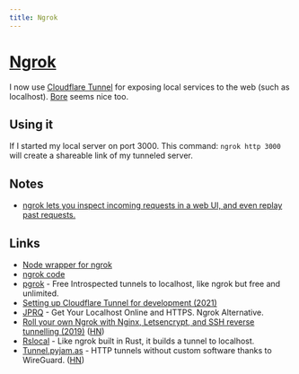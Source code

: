 ```yaml
---
title: Ngrok
---
```


# [Ngrok](https://ngrok.com/)

I now use [Cloudflare Tunnel](https://twitter.com/signalnerve/status/1449038210076655624) for exposing local services to the web (such as localhost). [Bore](https://github.com/ekzhang/bore) seems nice too.

## Using it

If I started my local server on port 3000. This command: `ngrok http 3000` will create a shareable link of my tunneled server.

## Notes

- [ngrok lets you inspect incoming requests in a web UI, and even replay past requests.](https://twitter.com/geoffreylitt/status/1379092674280579082)

## Links

- [Node wrapper for ngrok](https://github.com/bubenshchykov/ngrok)
- [ngrok code](https://github.com/inconshreveable/ngrok)
- [pgrok](https://github.com/jerson/pgrok) - Free Introspected tunnels to localhost, like ngrok but free and unlimited.
- [Setting up Cloudflare Tunnel for development (2021)](https://kirillplatonov.com/posts/setting-up-cloudflare-tunnel-for-development/)
- [JPRQ](https://github.com/azimjohn/jprq) - Get Your Localhost Online and HTTPS. Ngrok Alternative.
- [Roll your own Ngrok with Nginx, Letsencrypt, and SSH reverse tunnelling (2019)](https://jerrington.me/posts/2019-01-29-self-hosted-ngrok.html) ([HN](https://news.ycombinator.com/item?id=30891494))
- [Rslocal](https://github.com/saltbo/rslocal) - Like ngrok built in Rust, it builds a tunnel to localhost.
- [Tunnel.pyjam.as](https://tunnel.pyjam.as/) - HTTP tunnels without custom software thanks to WireGuard. ([HN](https://news.ycombinator.com/item?id=31511445))